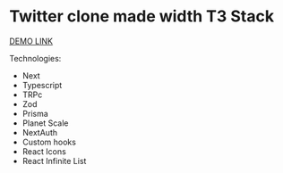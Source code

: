 # Twitter clone made width T3 Stack

[DEMO LINK](https://twitter-clone-5rwc.vercel.app/)

Technologies:

- Next
- Typescript
- TRPc
- Zod
- Prisma
- Planet Scale
- NextAuth
- Custom hooks
- React Icons
- React Infinite List
